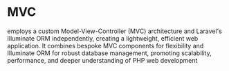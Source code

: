# MVC
employs a custom Model-View-Controller (MVC) architecture and Laravel's Illuminate ORM independently, creating a lightweight, efficient web application. It combines bespoke MVC components for flexibility and Illuminate ORM for robust database management, promoting scalability, performance, and deeper understanding of PHP web development

